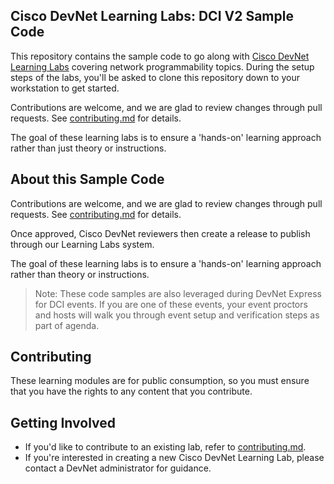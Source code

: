 ## Cisco DevNet Learning Labs: DCI V2 Sample Code

This repository contains the sample code to go along with [Cisco DevNet Learning Labs](https://learninglabs.cisco.com) covering network programmability topics.  During the setup steps of the labs, you'll be asked to clone this repository down to your workstation to get started.  

Contributions are welcome, and we are glad to review changes through pull requests. See [contributing.md](contributing.md) for details.

The goal of these learning labs is to ensure a 'hands-on' learning approach rather than just theory or instructions.

## About this Sample Code

Contributions are welcome, and we are glad to review changes through pull requests. See [contributing.md](contributing.md) for details.

Once approved, Cisco DevNet reviewers then create a release to publish through our Learning Labs system.

The goal of these learning labs is to ensure a 'hands-on' learning approach rather than theory or instructions.


> Note: These code samples are also leveraged during DevNet Express for DCI events.  If you are one of these events, your event proctors and hosts will walk you through event setup and verification steps as part of agenda.  

## Contributing

These learning modules are for public consumption, so you must ensure that you have the rights to any content that you contribute.

## Getting Involved

* If you'd like to contribute to an existing lab, refer to [contributing.md](contributing.md).
* If you're interested in creating a new Cisco DevNet Learning Lab, please contact a DevNet administrator for guidance.
